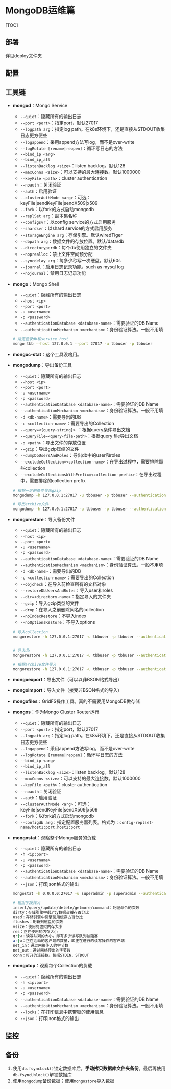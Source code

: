 # MongoDB运维篇

[TOC]

## 部署

详见deploy文件夹

## 配置

## 工具链

- **mongod**：Mongo Service

  - `--quiet`：隐藏所有的输出日志
  - `--port <port>`：指定port，默认27017
  - `--logpath arg`：指定log path。在k8s环境下，还是直接从STDOUT收集日志更方便些
  - `--logappend`：采用append方法写log，而不是over-write
  - `--logRotate [rename|reopen]`：循环写日志的方法
  - `--bind_ip <arg>`
  - `--bind_ip_all`
  - `--listenBacklog <size>`：listen backlog。默认128
  - `--maxConns <size>`：可以支持的最大连接数。默认1000000
  - `--keyFile <path>`：cluster authentication
  - `--noauth`：关闭验证
  - `--auth`：启用验证
  - `--clusterAuthMode <arg>`：可选：keyFile|sendKeyFile|sendX509|x509
  - `--fork`：以fork的方式启动mongodb
  - `--replSet arg`：副本集名称
  - `--configsvr`：以config service的方式启用服务
  - `--shardsvr`：以shard service的方式启用服务
  - `--storageEngine arg`：存储引擎。默认wiredTiger
  - `--dbpath arg`：数据文件的存放位置。默认/data/db
  - `--directoryperdb`：每个db使用独立的文件夹
  - `--noprealloc`：禁止文件空间预分配
  - `--syncdelay arg`：每多少秒写一次硬盘。默认60s
  - `--journal`：启用日志记录功能。such as mysql log
  - `--nojournal`：禁用日志记录功能

- **mongo**：Mongo Shell

  - `--quiet`：隐藏所有的输出日志
  - `--host <ip>`
  - `--port <port>`
  - `-u <username>`
  - `-p <password>`
  - `--authenticationDatabase <database-name>`：需要验证的DB Name
  - `--authenticationMechanism <mechanism>`：身份验证算法。一般不用填

  ```bash
  # 指定登录db和service host
  mongo tbb --host 127.0.0.1 --port 27017 -u tbbuser -p tbbuser
  ```

- **mongoc-stat**：这个工具没啥用。

- **mongodump**：导出备份工具

  - `--quiet`：隐藏所有的输出日志
  - `--host <ip>`
  - `--port <port>`
  - `-u <username>`
  - `-p <password>`
  - `--authenticationDatabase <database-name>`：需要验证的DB Name
  - `--authenticationMechanism <mechanism>`：身份验证算法。一般不用填
  - `-d <db-name>`：需要导出的DB
  - `-c <collection-name>`：需要导出的Collection
  - `--query=<{query-string}> `：根据query条件导出文档
  - `--queryFile=<query-file-path>`：根据query file导出文档
  - `-o <path>`：导出文件的存放位置
  - `--gzip`：导出gzip压缩的文件
  - `--dumpDbUsersAndRoles`：导出db中的user和roles
  - `--excludeCollection=<collection-name>`：在导出过程中，需要排除那些collection
  - `--excludeCollectionsWithPrefix=<collection-prefix>`：在导出过程中，需要排除的collection prefix

  ```bash
  # 根据一定的条件导出gzip
  mongodump -h 127.0.0.1:27017 -u tbbuser -p tbbuser --authenticationDatabase tbb -d tbb -c test --query='{name: "uuchen"}' -o tbb
  
  # 导出archive文件
  mongodump -h 127.0.0.1:27017 -u tbbuser -p tbbuser --authenticationDatabase tbb -d tbb --archive=tbb.archive --gzip
  ```

- **mongorestore**：导入备份文件

  - `--quiet`：隐藏所有的输出日志
  - `--host <ip>`
  - `--port <port>`
  - `-u <username>`
  - `-p <password>`
  - `--authenticationDatabase <database-name>`：需要验证的DB Name
  - `--authenticationMechanism <mechanism>`：身份验证算法。一般不用填
  - `-d <db-name>`：需要导出的DB
  - `-c <collection-name>`：需要导出的Collection
  - `--objcheck`：在导入前检查所有的文档对象
  - `--restoreDbUsersAndRoles`：导入user和roles
  - `--dir=<directory-name>`：指定导入的文件夹
  - `--gzip`：导入gzip类型的文件
  - `--drop`：在导入之前删除同名的collection
  - `--noIndexRestore`：不导入index
  - `--noOptionsRestore`：不导入options

  ```bash
  # 导入collection
  mongorestore -h 127.0.0.1:27017 -u tbbuser -p tbbuser --authenticationDatabase tbb --dir=test/ --gzip --objcheck
  
  
  # 导入db
  mongorestore -h 127.0.0.1:27017 -u tbbuser -p tbbuser --authenticationDatabase tbb --dir=tbb --gzip --objcheck --drop
  
  # 根据archive文件导入
  mongorestore -h 127.0.0.1:27017 -u tbbuser -p tbbuser --authenticationDatabase tbb --archive=tbb.archive --gzip --objcheck --drop
  ```

- **mongoexport**：导出文件（可以以非BSON格式导出）

- **mongoimport**：导入文件（接受非BSON格式的导入）

- **mongofiles**：GridFS操作工具。真的不需要用MongoDB做存储

- **mongos**：作为Mongo Cluster Router运行

  - `--quiet`：隐藏所有的输出日志
  - `--port <port>`：指定port，默认27017
  - `--logpath arg`：指定log path。在k8s环境下，还是直接从STDOUT收集日志更方便些
  - `--logappend`：采用append方法写log，而不是over-write
  - `--logRotate [rename|reopen]`：循环写日志的方法
  - `--bind_ip <arg>`
  - `--bind_ip_all`
  - `--listenBacklog <size>`：listen backlog。默认128
  - `--maxConns <size>`：可以支持的最大连接数。默认1000000
  - `--keyFile <path>`：cluster authentication
  - `--noauth`：关闭验证
  - `--auth`：启用验证
  - `--clusterAuthMode <arg>`：可选：keyFile|sendKeyFile|sendX509|x509
  - `--fork`：以fork的方式启动mongodb
  - `--configdb arg`：指定配置服务器列表。格式为：`config-replset-name/host1:port,host2:port`

- **mongostat**：观察整个Mongo服务的负载

  - `--quiet`：隐藏所有的输出日志
  - `-h <ip:port>`
  - `-u <username>`
  - `-p <password>`
  - `--authenticationDatabase <database-name>`：需要验证的DB Name
  - `--authenticationMechanism <mechanism>`：身份验证算法。一般不用填
  - `--json`：打印json格式的输出

  ```bash
  mongostat -h 0.0.0.0:27017 -u superadmin -p superadmin --authenticationDatabase admin
  
  # 输出字段释义
  insert/query/update/delete/getmore/command：处理命令的次数
  dirty：存储引擎中dirty数据占缓存百分比
  used：存储引擎中引擎使用缓存占百分比
  flushes：刷新到磁盘的次数
  vsize：使用的虚拟内存大小
  res：正在使用的内存大小
  qr|w：读写队列的大小，即有多少读写队列被阻塞
  ar|w：正在活动的客户端的数量，即正在进行的读写操作的客户端
  net_in：通过网络传入的字节数
  net_out：通过网络传出的字节数
  conn：打开的连接数。包括STDIN、STDOUT
  ```

- **mongotop**：观察每个Collection的负载

  - `--quiet`：隐藏所有的输出日志
  - `-h <ip:port>`
  - `-u <username>`
  - `-p <password>`
  - `--authenticationDatabase <database-name>`：需要验证的DB Name
  - `--authenticationMechanism <mechanism>`：身份验证算法。一般不用填
  - `--locks`：在打印信息中携带锁的使用信息
  - `--json`：打印json格式的输出

## 监控

## 备份

1. 使用`db.fsyncLock()`锁定数据库后，**手动拷贝数据库文件夹备份**。最后再使用`db.fsyncUnlock()`解锁数据库
2. 使用`mongodump`备份数据；使用`mongostore`导入数据


